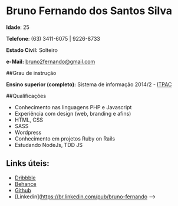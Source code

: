 Bruno Fernando dos Santos Silva
===

**Idade**: 25

**Telefone**: (63) 3411-6075 | 9226-8733

**Estado Civil:** Solteiro

**e-Mail:** bruno2fernando@gmail.com

##Grau de instrução

**Ensino superior (completo):** Sistema de informação 2014/2 - [ITPAC](http://www.itpac.br)

##Qualificações

- Conhecimento nas linguagens PHP e Javascript
- Experiência com design (web, branding e afins)
- HTML, CSS
- SASS
- Wordpress
- Conhecimento em projetos Ruby on Rails
- Estudando NodeJs, TDD JS

## Links úteis:

- [Dribbble](https://dribbble.com/3runo)
- [Behance](https://www.behance.net/3runo)
- [Github](https://github.com/3runoDesign)
- [Linkedin](https://br.linkedin.com/pub/bruno-fernando -->
<!--- Facebook | https://www.facebook.com/3runoDesign)
- [Twitter](http://twitter.com/bruno1fernando)


## Experiência Profissional

**Empresa:** Mibuz (2014)

**Cargo:** Designer - Front-End

**Responsabilidade:** Desenvolver os produtos webs e apps para iOs e Android.

***

**Empresa:** HE:Labs (2013 - 2014)

**Cargo:** Designer - Front-End

**Responsabilidade:** Desenvolver o design e front-end em projeto Ruby on Rails.

**Projetos:**
- [PetRoomie](http://www.petroomie.com.br/)
- Barra UOL
- [ESPN](http://espn.uol.com.br)
- [ESPN Watch](http://espn.uol.com.br/watch)
- ESPN tempo real

***

**Empresa:** RADInfo (2009-2013)

**Cargo:** Designer - Front-End

**Responsabilidade:** Desenvolver todo design dos produtos desktop e web

**Projetos:**
- [RADInfo](http://www.radinfo.com.br/)
- [Equoterapia Solidária](http://equoterapiasolidaria.com.br/) - [(Nomeado ao prêmio *CSSDA*)](http://www.cssdesignawards.com/sites/equoterapia-solidaria/8208/)

***

**Empresa:** Cyou (2014)

**Cargo:** Designer - Front-End

**Responsabilidade:** Desenvolver todo design dos produtos desktop e web

***

**Empresa:** Clapme (2015)

**Cargo:** Designer - Front-End

**Responsabilidade:** Desenvolver todo design dos produtos desktop e web

***

Outras atividades: Digital painting, Ilustrações
